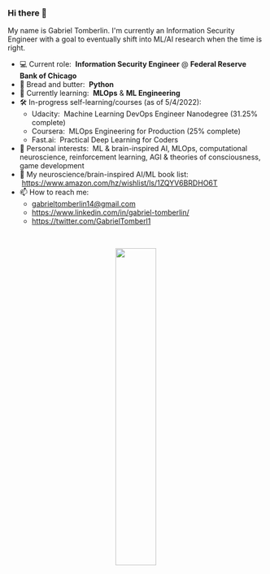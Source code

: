 ### Hi there 👋

My name is Gabriel Tomberlin. I'm currently an Information Security Engineer with a goal to eventually shift into ML/AI research when the time is right.

- 💻 Current role: &nbsp;<b>Information Security Engineer</b> @ <b>Federal Reserve Bank of Chicago</b>
- 🍞 Bread and butter: &nbsp;<b>Python</b>
- 📝 Currently learning: &nbsp;<b>MLOps</b> & <b>ML Engineering</b>
- 🛠️ In-progress self-learning/courses (as of 5/4/2022):
  - Udacity: &nbsp;Machine Learning DevOps Engineer Nanodegree (31.25% complete)
  - Coursera: &nbsp;MLOps Engineering for Production (25% complete)
  - Fast.ai: &nbsp;Practical Deep Learning for Coders
- 🤔 Personal interests: &nbsp;ML & brain-inspired AI, MLOps, computational neuroscience, reinforcement learning, AGI & theories of consciousness, game development
- 🧠 My neuroscience/brain-inspired AI/ML book list: &nbsp;https://www.amazon.com/hz/wishlist/ls/1ZQYV6BRDHO6T
- 📫 How to reach me:
  - gabrieltomberlin14@gmail.com
  - https://www.linkedin.com/in/gabriel-tomberlin/
  - https://twitter.com/GabrielTomberl1

</br>
<p align="center" width="100%">
    <img width="40%" src="https://user-images.githubusercontent.com/25640614/166821635-61d37a1a-aacc-4616-87f3-70a78f778284.jpg"> 
</p>
